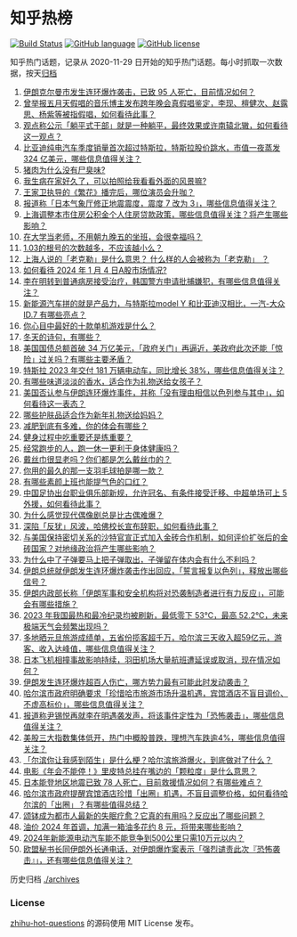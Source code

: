 # 知乎热榜
[![Build Status](https://github.com/ToWeLong/zhihu-hot-questions/workflows/CI/badge.svg)](https://github.com/ToWeLong/zhihu-hot-questions/actions)
[![GitHub language](https://img.shields.io/badge/language-golang-orange.svg)](https://golang.org/)
[![GitHub license](https://img.shields.io/github/license/ToWeLong/zhihu-hot-questions)](https://github.com/ToWeLong/zhihu-hot-questions/blob/main/LICENSE)

知乎热门话题，记录从 2020-11-29 日开始的知乎热门话题。每小时抓取一次数据，按天[归档](./archives)

<!-- BEGIN -->

1. [伊朗克尔曼市发生连环爆炸袭击，已致 95 人死亡，目前情况如何？](https://www.zhihu.com/question/637875013)
1. [曾举报五月天假唱的音乐博主发布跨年晚会真假唱鉴定，李现、檀健次、赵露思、杨紫等被指假唱，如何看待此事？](https://www.zhihu.com/question/637770095)
1. [观点称公示「躺平式干部」就是一种躺平，最终效果或许南辕北辙，如何看待这一观点？](https://www.zhihu.com/question/637812033)
1. [比亚迪纯电汽车季度销量首次超过特斯拉，特斯拉股价跳水，市值一夜蒸发 324 亿美元，哪些信息值得关注？](https://www.zhihu.com/question/637939564)
1. [猪肉为什么没有尸臭味?](https://www.zhihu.com/question/636869054)
1. [我生病在家好久了，可以拍照给我看看外面的风景嘛?](https://www.zhihu.com/question/632740422)
1. [王家卫执导的《繁花》播完后，哪位演员会升咖？](https://www.zhihu.com/question/637771493)
1. [报道称「日本气象厅修正地震震度，震度 7 改为 3」，哪些信息值得关注？](https://www.zhihu.com/question/637571062)
1. [上海调整本市住房公积金个人住房贷款政策，哪些信息值得关注？将产生哪些影响？](https://www.zhihu.com/question/637662358)
1. [在大学当老师，不用朝九晚五的坐班，会很幸福吗？](https://www.zhihu.com/question/635303790)
1. [1.03的根号的次数越多，不应该越小么？](https://www.zhihu.com/question/637433986)
1. [上海人说的「老克勒」是什么意思？ 什么样的人会被称为「老克勒」 ？](https://www.zhihu.com/question/19702605)
1. [如何看待 2024 年 1 月 4 日A股市场情况?](https://www.zhihu.com/question/637936312)
1. [李在明转到普通病房接受治疗，韩国警方申请批捕嫌犯，有哪些信息值得关注？](https://www.zhihu.com/question/637930542)
1. [新能源汽车拼的就是产品力，与特斯拉model Y 和比亚迪汉相比，一汽-大众 ID.7 有哪些亮点？](https://www.zhihu.com/question/637659502)
1. [你心目中最好的十款单机游戏是什么？](https://www.zhihu.com/question/479719590)
1. [冬天的诗句，有哪些？](https://www.zhihu.com/question/637667864)
1. [美国国债总额首破 34 万亿美元，「政府关门」再逼近，美政府此次还能「惊险」过关吗？有哪些主要矛盾？](https://www.zhihu.com/question/637791149)
1. [特斯拉 2023 年交付 181 万辆电动车，同比增长 38%，哪些信息值得关注？](https://www.zhihu.com/question/637802452)
1. [有哪些味道淡淡的香水，适合作为礼物送给女孩子？](https://www.zhihu.com/question/264456285)
1. [美国否认参与伊朗连环爆炸事件，并称「没有理由相信以色列参与其中」，如何看待这一表态？](https://www.zhihu.com/question/637935312)
1. [哪些护肤品适合作为新年礼物送给妈妈？](https://www.zhihu.com/question/633760634)
1. [减肥到底有多难，你的体会有哪些？](https://www.zhihu.com/question/634632503)
1. [健身过程中吃重要还是练重要？](https://www.zhihu.com/question/637360771)
1. [经常跑步的人，跑一休一更利于身体健康吗？](https://www.zhihu.com/question/635396529)
1. [戴丝巾很显老吗？你们都是怎么戴丝巾的？](https://www.zhihu.com/question/637273363)
1. [你用的最久的那一支羽毛球拍是哪一款？](https://www.zhihu.com/question/635047803)
1. [有哪些素颜上班也能提气色的口红？](https://www.zhihu.com/question/614324492)
1. [中国足协出台职业俱乐部新规，允许冠名、有条件接受迁移、中超单场可上 5 外援，如何看待此事？](https://www.zhihu.com/question/637770001)
1. [为什么感觉现代偶像剧总是比古偶难爆？](https://www.zhihu.com/question/636451227)
1. [深陷「反犹」风波，哈佛校长宣布辞职，如何看待此事？](https://www.zhihu.com/question/637754508)
1. [与美国保持密切关系的沙特官宣正式加入金砖合作机制，如何评价扩张后的金砖国家？对地缘政治将产生哪些影响？](https://www.zhihu.com/question/637816152)
1. [为什么中了子弹要马上把子弹取出，子弹留在体内会有什么不利吗？](https://www.zhihu.com/question/26692055)
1. [伊朗总统就伊朗发生连环爆炸袭击作出回应，「誓言报复以色列」，释放出哪些信号？](https://www.zhihu.com/question/637962284)
1. [伊朗内政部长称「伊朗军事和安全机构将对恐袭制造者进行有力反应」，可能会有哪些措施？](https://www.zhihu.com/question/637902958)
1. [2023 年我国最热和最冷纪录均被刷新，最低零下 53℃，最高 52.2℃，未来极端天气会频繁出现吗？](https://www.zhihu.com/question/637780987)
1. [多地晒元旦旅游成绩单，五省份揽客超千万，哈尔滨三天收入超59亿元，游客、收入达峰值，哪些信息值得关注？](https://www.zhihu.com/question/637939583)
1. [日本飞机相撞事故影响持续，羽田机场大量航班遭延误或取消，现在情况如何？](https://www.zhihu.com/question/637930461)
1. [伊朗发生连环爆炸超百人伤亡，哪方势力最有可能此时发动袭击？](https://www.zhihu.com/question/637908945)
1. [哈尔滨市政府明确要求「珍惜哈市旅游市场升温机遇，宾馆酒店不盲目调价、不虚高标价」，哪些信息值得关注？](https://www.zhihu.com/question/637819962)
1. [报道称尹锡悦再就李在明遇袭发声，将该事件定性为「恐怖袭击」，哪些信息值得关注？](https://www.zhihu.com/question/637828776)
1. [美股三大指数集体低开，热门中概股普跌，理想汽车跌逾4%，哪些信息值得关注？](https://www.zhihu.com/question/637755181)
1. [「尔滨你让我感到陌生」是什么梗？哈尔滨旅游爆火，到底做对了什么？](https://www.zhihu.com/question/637637059)
1. [电影《年会不能停！》里皮特总挂在嘴边的「颗粒度」是什么意思？](https://www.zhihu.com/question/637531337)
1. [日本能登地区地震已致 78 人死亡，目前救援情况如何？有哪些难点？](https://www.zhihu.com/question/637836901)
1. [哈尔滨市政府提醒宾馆酒店珍惜「出圈」机遇，不盲目调整价格，如何看待哈尔滨的「出圈」？有哪些值得总结？](https://www.zhihu.com/question/637803455)
1. [颂钵成为都市人最新的失眠疗愈？它真的有用吗？反应出了哪些问题？](https://www.zhihu.com/question/637822712)
1. [油价 2024 年首调，加满一箱油多花约 8 元，将带来哪些影响？](https://www.zhihu.com/question/637821580)
1. [2024年新能源电动汽车能不能竞争到500公里只需10万元以内？](https://www.zhihu.com/question/619328028)
1. [欧盟秘书长同伊朗外长通电话，对伊朗爆炸案表示「强烈谴责此次『恐怖袭击』」，还有哪些信息值得关注？](https://www.zhihu.com/question/637946070)

<!-- END -->

历史归档 [./archives](./archives)


### License
[zhihu-hot-questions](https://github.com/towelong/zhihu-hot-questions) 的源码使用 MIT License 发布。